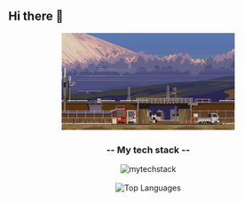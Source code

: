 ## Hi there 👋

<!--
**FlyingMatrix/flyingmatrix** is a ✨ _special_ ✨ repository because its `README.md` (this file) appears on your GitHub profile.

Here are some ideas to get you started:

- 🔭 I’m currently working on ...
- 🌱 I’m currently learning ...
- 👯 I’m looking to collaborate on ...
- 🤔 I’m looking for help with ...
- 💬 Ask me about ...
- 📫 How to reach me: ...
- 😄 Pronouns: ...
- ⚡ Fun fact: ...
-->

<div align="center">
  <img src="https://github.com/FlyingMatrix/flyingmatrix/blob/main/japan.gif" alt="Banner" width="61.8%">
</div>

<div align="center">
  <h3> -- My tech stack -- </h3>
  <img src="https://skillicons.dev/icons?i=python,pytorch,tensorflow,ubuntu,anaconda,powershell,vscode,r,cs,cpp,visualstudio,unity,git,github,bitbucket,markdown&perline=8" alt="mytechstack" width="320">
</div>

<br/>
<div align="center">
  <img 
    src="https://github-readme-stats.vercel.app/api/top-langs/?username=FlyingMatrix&theme=tokyonight&hide_border=false&include_all_commits=true&count_private=true&layout=compact" 
    alt="Top Languages" 
    width="40%" 
  />
</div>
